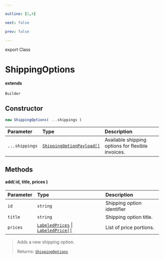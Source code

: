 ```yaml
---

outline: [1,4]

next: false

prev: false

---
```


export Class
# ShippingOptions
#### extends
 `Builder`

## Constructor
 ```ts
 new ShippingOptions( ...shippings )
 ```
 
 | Parameter | Type | Description |
| :--- | :--- | :--- |
| `...shippings` | [`ShippingOptionPayload[]`](../interfaces/ShippingOptionPayload.md) | Available shipping options for flexible invoices. |

## Methods

#### add( id, title, prices )
| Parameter | Type | Description |
| :--- | :--- | :--- |
| `id` | `string` | Shipping option identifier |
| `title` | `string` | Shipping option title. |
| `prices` | [`LabeledPrices`](./LabeledPrices.md) \| [`LabeledPrice[]`](../interfaces/LabeledPrice.md) | List of price portions. |
> Adds a new shipping option.
> 
> Returns: [`ShippingOptions`](./ShippingOptions.md)

